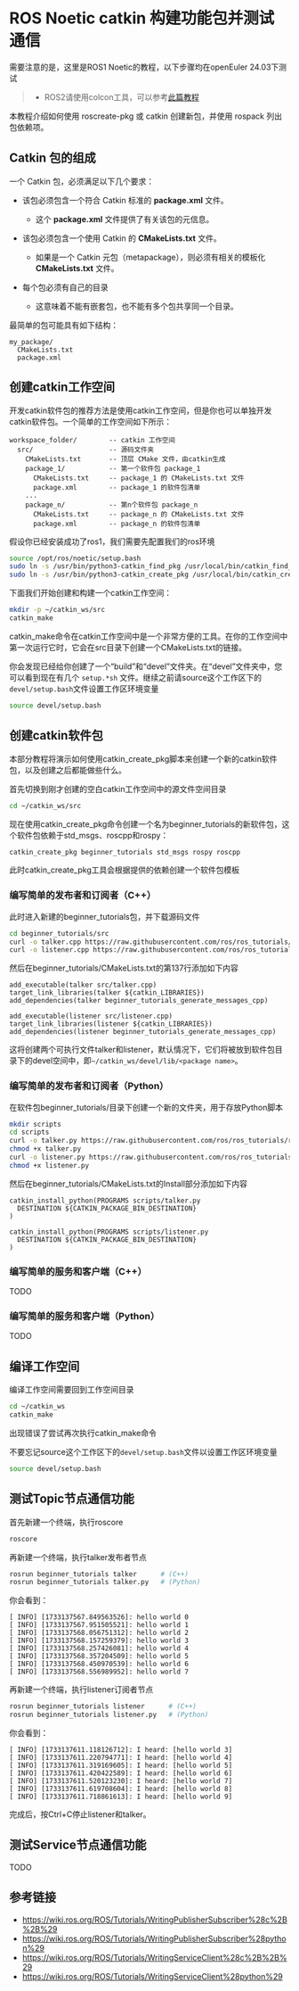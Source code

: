 # ROS Noetic catkin 构建功能包并测试通信

需要注意的是，这里是ROS1 Noetic的教程，以下步骤均在openEuler 24.03下测试

> - ROS2请使用colcon工具，可以参考[此篇教程](/tutorials/base_demo_01.md)

本教程介绍如何使用 roscreate-pkg 或 catkin 创建新包，并使用 rospack 列出包依赖项。

## Catkin 包的组成

一个 Catkin 包，必须满足以下几个要求：

- 该包必须包含一个符合 Catkin 标准的 **package.xml** 文件。
  - 这个 **package.xml** 文件提供了有关该包的元信息。

- 该包必须包含一个使用 Catkin 的 **CMakeLists.txt** 文件。
  - 如果是一个 Catkin 元包（metapackage），则必须有相关的模板化 **CMakeLists.txt** 文件。

- 每个包必须有自己的目录
  - 这意味着不能有嵌套包，也不能有多个包共享同一个目录。

最简单的包可能具有如下结构：

```
my_package/
  CMakeLists.txt
  package.xml
```

## 创建catkin工作空间

开发catkin软件包的推荐方法是使用catkin工作空间，但是你也可以单独开发catkin软件包。一个简单的工作空间如下所示： 

```
workspace_folder/        -- catkin 工作空间
  src/                   -- 源码文件夹
    CMakeLists.txt       -- 顶层 CMake 文件，由catkin生成
    package_1/           -- 第一个软件包 package_1
      CMakeLists.txt     -- package_1 的 CMakeLists.txt 文件
      package.xml        -- package_1 的软件包清单
    ...
    package_n/           -- 第n个软件包 package_n
      CMakeLists.txt     -- package_n 的 CMakeLists.txt 文件
      package.xml        -- package_n 的软件包清单
```

假设你已经安装成功了ros1，我们需要先配置我们的ros环境

```bash
source /opt/ros/noetic/setup.bash
sudo ln -s /usr/bin/python3-catkin_find_pkg /usr/local/bin/catkin_find_pkg
sudo ln -s /usr/bin/python3-catkin_create_pkg /usr/local/bin/catkin_create_pkg
```

下面我们开始创建和构建一个catkin工作空间：

```bash
mkdir -p ~/catkin_ws/src
catkin_make
```

catkin_make命令在catkin工作空间中是一个非常方便的工具。在你的工作空间中第一次运行它时，它会在src目录下创建一个CMakeLists.txt的链接。

你会发现已经给你创建了一个“build”和“devel”文件夹。在“devel”文件夹中，您可以看到现在有几个 `setup.*sh` 文件。继续之前请source这个工作区下的`devel/setup.bash`文件设置工作区环境变量

```bash
source devel/setup.bash
```

## 创建catkin软件包

本部分教程将演示如何使用catkin_create_pkg脚本来创建一个新的catkin软件包，以及创建之后都能做些什么。 

首先切换到刚才创建的空白catkin工作空间中的源文件空间目录

```bash
cd ~/catkin_ws/src
```

现在使用catkin_create_pkg命令创建一个名为beginner_tutorials的新软件包，这个软件包依赖于std_msgs、roscpp和rospy：

```bash
catkin_create_pkg beginner_tutorials std_msgs rospy roscpp
```

此时catkin_create_pkg工具会根据提供的依赖创建一个软件包模板

### 编写简单的发布者和订阅者（C++）

此时进入新建的beginner_tutorials包，并下载源码文件

```bash
cd beginner_tutorials/src
curl -o talker.cpp https://raw.githubusercontent.com/ros/ros_tutorials/refs/heads/noetic-devel/roscpp_tutorials/talker/talker.cpp
curl -o listener.cpp https://raw.githubusercontent.com/ros/ros_tutorials/refs/heads/noetic-devel/roscpp_tutorials/listener/listener.cpp
```

然后在beginner_tutorials/CMakeLists.txt的第137行添加如下内容

```
add_executable(talker src/talker.cpp)
target_link_libraries(talker ${catkin_LIBRARIES})
add_dependencies(talker beginner_tutorials_generate_messages_cpp)

add_executable(listener src/listener.cpp)
target_link_libraries(listener ${catkin_LIBRARIES})
add_dependencies(listener beginner_tutorials_generate_messages_cpp)
```

这将创建两个可执行文件talker和listener，默认情况下，它们将被放到软件包目录下的devel空间中，即`~/catkin_ws/devel/lib/<package name>`。 

### 编写简单的发布者和订阅者（Python）

在软件包beginner_tutorials/目录下创建一个新的文件夹，用于存放Python脚本

```bash
mkdir scripts
cd scripts
curl -o talker.py https://raw.githubusercontent.com/ros/ros_tutorials/refs/heads/noetic-devel/rospy_tutorials/001_talker_listener/talker.py
chmod +x talker.py
curl -o listener.py https://raw.githubusercontent.com/ros/ros_tutorials/refs/heads/noetic-devel/rospy_tutorials/001_talker_listener/listener.py
chmod +x listener.py
```

然后在beginner_tutorials/CMakeLists.txt的Install部分添加如下内容

```
catkin_install_python(PROGRAMS scripts/talker.py
  DESTINATION ${CATKIN_PACKAGE_BIN_DESTINATION}
)

catkin_install_python(PROGRAMS scripts/listener.py
  DESTINATION ${CATKIN_PACKAGE_BIN_DESTINATION}
)
```

### 编写简单的服务和客户端（C++）

TODO

### 编写简单的服务和客户端（Python）

TODO

## 编译工作空间

编译工作空间需要回到工作空间目录

```bash
cd ~/catkin_ws
catkin_make
```

出现错误了尝试再次执行catkin_make命令

不要忘记source这个工作区下的`devel/setup.bash`文件以设置工作区环境变量

```bash
source devel/setup.bash
```

## 测试Topic节点通信功能

首先新建一个终端，执行roscore

```bash
roscore
```

再新建一个终端，执行talker发布者节点

```bash
rosrun beginner_tutorials talker      # (C++)
rosrun beginner_tutorials talker.py   # (Python)
```

你会看到： 

```
[ INFO] [1733137567.849563526]: hello world 0
[ INFO] [1733137567.951505521]: hello world 1
[ INFO] [1733137568.056751312]: hello world 2
[ INFO] [1733137568.157259379]: hello world 3
[ INFO] [1733137568.257426081]: hello world 4
[ INFO] [1733137568.357204509]: hello world 5
[ INFO] [1733137568.450970539]: hello world 6
[ INFO] [1733137568.556989952]: hello world 7
```

再新建一个终端，执行listener订阅者节点

```bash
rosrun beginner_tutorials listener      # (C++)
rosrun beginner_tutorials listener.py   # (Python)
```

你会看到： 

```
[ INFO] [1733137611.118126712]: I heard: [hello world 3]
[ INFO] [1733137611.220794771]: I heard: [hello world 4]
[ INFO] [1733137611.319169605]: I heard: [hello world 5]
[ INFO] [1733137611.420422589]: I heard: [hello world 6]
[ INFO] [1733137611.520123230]: I heard: [hello world 7]
[ INFO] [1733137611.619708604]: I heard: [hello world 8]
[ INFO] [1733137611.718861613]: I heard: [hello world 9]
```

完成后，按Ctrl+C停止listener和talker。 

## 测试Service节点通信功能

TODO

## 参考链接

- https://wiki.ros.org/ROS/Tutorials/WritingPublisherSubscriber%28c%2B%2B%29
- https://wiki.ros.org/ROS/Tutorials/WritingPublisherSubscriber%28python%29
- https://wiki.ros.org/ROS/Tutorials/WritingServiceClient%28c%2B%2B%29
- https://wiki.ros.org/ROS/Tutorials/WritingServiceClient%28python%29
